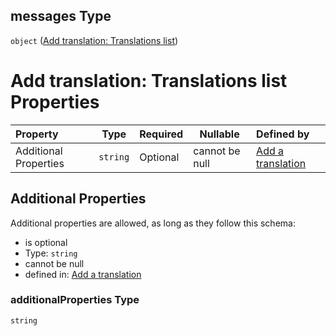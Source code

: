 ## messages Type

`object` ([Add translation: Translations list](add-translation-anyof-日本語-properties-add-translation-translations-list.md))

# Add translation: Translations list Properties

| Property              | Type     | Required | Nullable       | Defined by                                                                                                                                                                                    |
| :-------------------- | -------- | -------- | -------------- | :-------------------------------------------------------------------------------------------------------------------------------------------------------------------------------------------- |
| Additional Properties | `string` | Optional | cannot be null | [Add a translation](add-translation-anyof-日本語-properties-add-translation-translations-list-additionalproperties.md "add-translation.json#/anyOf/12/properties/messages/additionalProperties") |

## Additional Properties

Additional properties are allowed, as long as they follow this schema:




-   is optional
-   Type: `string`
-   cannot be null
-   defined in: [Add a translation](add-translation-anyof-日本語-properties-add-translation-translations-list-additionalproperties.md "add-translation.json#/anyOf/12/properties/messages/additionalProperties")

### additionalProperties Type

`string`
